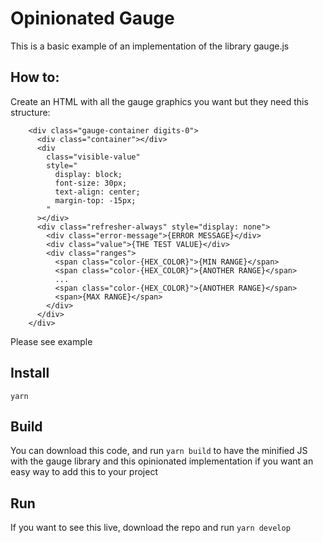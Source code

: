 # Opinionated Gauge

This is a basic example of an implementation of the library gauge.js

## How to:

Create an HTML with all the gauge graphics you want but they need this structure:

```
    <div class="gauge-container digits-0">
      <div class="container"></div>
      <div
        class="visible-value"
        style="
          display: block;
          font-size: 30px;
          text-align: center;
          margin-top: -15px;
        "
      ></div>
      <div class="refresher-always" style="display: none">
        <div class="error-message">{ERROR MESSAGE}</div>
        <div class="value">{THE TEST VALUE}</div>
        <div class="ranges">
          <span class="color-{HEX_COLOR}">{MIN RANGE}</span>
          <span class="color-{HEX_COLOR}">{ANOTHER RANGE}</span>
          ...
          <span class="color-{HEX_COLOR}">{ANOTHER RANGE}</span>
          <span>{MAX RANGE}</span>
        </div>
      </div>
    </div>
```

Please see example

## Install

`yarn`

## Build

You can download this code, and run `yarn build` to have the minified JS with the gauge library and this opinionated implementation if you want an easy way to add this to your project

## Run

If you want to see this live, download the repo and run `yarn develop`
